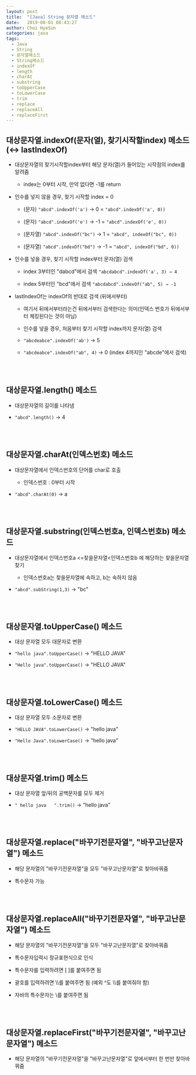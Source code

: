 ```yaml
---
layout: post
title:  "[Java] String 문자열 메소드"
date:   2019-08-01 08:43:27
author: Choi HyeSun
categories: java
tags:
  - Java
  - String
  - 문자열메소드
  - String메소드
  - indexOf
  - length
  - charAt
  - substring
  - toUpperCase
  - toLowerCase
  - trim
  - replace
  - replaceAll
  - replaceFirst
---
```


## 대상문자열.indexOf(문자(열), 찾기시작할index) 메소드 (↔ lastIndexOf)

- 대상문자열의 찾기시작할index부터 해당 문자(열)가 들어있는 시작점의 index를 알려줌

  - index는 0부터 시작, 만약 없다면 -1를 return
  
- 인수를 넣지 않을 경우,  찾기 시작할 index = 0

  - (문자) `"abcd".indexOf('a')` → 0 = `"abcd".indexOf('a', 0))`
  
  - (문자) `"abcd".indexOf('e')` → -1 = `"abcd".indexOf('e', 0))`
  
  - (문자열) `"abcd".indexOf("bc")` → 1 = `"abcd", indexOf("bc", 0))`
  
  - (문자열) `"abcd".indexOf("bd")` → -1 = `"abcd", indexOf("bd", 0))`
  
- 인수를 넣을 경우, 찾기 시작할 index부터 문자(열) 검색
 
  - index 3부터인 "dabcd"에서 검색 `"abcdabcd".indexOf('a', 3) → 4` 
  
  - index 5부터인 "bcd"에서 검색 `"abcdabcd".indexOf("ab", 5) → -1` 

- lastIndexOf는 indexOf의 반대로 검색 (뒤에서부터)

  - 여기서 뒤에서부터라는건 뒤에서부터 검색한다는 의미(인덱스 번호가 뒤에서부터 체킹된다는 것이 아님)
  
  - 인수를 넣을 경우, 처음부터 찾기 시작할 index까지 문자(열) 검색
  
  - `"abcdeabce".indexOf('ab')` → 5
  
  - `"abcdeabce".indexOf("ab", 4)` → 0 (index 4까지인 "abcde"에서 검색)
  
<br>
<br>

## 대상문자열.length() 메소드

- 대상문자열의 길이를 나타냄

- `"abcd".length()` → 4

<br>
<br>

## 대상문자열.charAt(인덱스번호) 메소드

- 대상문자열에서 인덱스번호의 단어를 char로 호출

  - 인덱스번호 : 0부터 시작 

- `"abcd".charAt(0)` → a

<br>
<br>

## 대상문자열.substring(인덱스번호a, 인덱스번호b) 메소드

- 대상문자열에서 인덱스번호a <=찾을문자열<인덱스번호b 에 해당하는 찾을문자열 찾기

  - 인덱스번호a는 찾을문자열에 속하고, b는 속하지 않음

- `"abcd".subString(1,3)` → "bc"

<br>
<br>

## 대상문자열.toUpperCase() 메소드

- 대상 문자열 모두 대문자로 변환

- `"hello java".toUpperCase()` → "HELLO JAVA"

- `"Hello java".toUpperCase()` → "HELLO JAVA"

<br>
<br>

## 대상문자열.toLowerCase() 메소드

- 대상 문자열 모두 소문자로 변환

- `"HELLO JAVA".toLowerCase()` → "hello java"

- `"Hello Java".toLowerCase()` → "hello java"

<br>
<br>

## 대상문자열.trim() 메소드

- 대상 문자열 앞/뒤의 공백문자를 모두 제거

- `" hello java   ".trim()` → "hello java"

<br>
<br>

## 대상문자열.replace("바꾸기전문자열", "바꾸고난문자열") 메소드

- 해당 문자열의 "바꾸기전문자열"을 모두 "바꾸고난문자열"로 찾아바꿔줌

- 특수문자 가능

<br>
<br>

## 대상문자열.replaceAll("바꾸기전문자열", "바꾸고난문자열") 메소드

- 해당 문자열의 "바꾸기전문자열"을 모두 "바꾸고난문자열"로 찾아바꿔줌

- 특수문자입력시 정규표현식으로 인식

- 특수문자를 입력하려면 \[ ]를 붙여주면 됨

- 괄호를 입력하려면 \\\\를 붙여주면 됨 (예외 ^도 \\\\를 붙여줘야 함)

- 자바의 특수문자는 \\를 붙여주면 됨

<br>
<br>

## 대상문자열.replaceFirst("바꾸기전문자열", "바꾸고난문자열") 메소드

- 해당 문자열의 "바꾸기전문자열"을 "바꾸고난문자열"로 앞에서부터 한 번만 찾아바꿔줌
